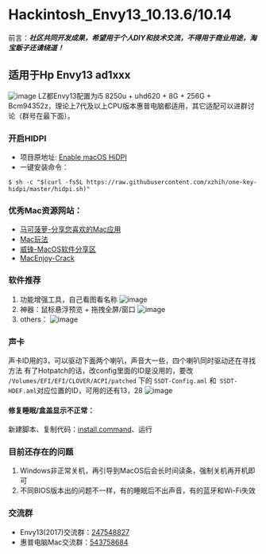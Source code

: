 # Hackintosh_Envy13_10.13.6/10.14
前言：**_社区共同开发成果，希望用于个人DIY和技术交流，不得用于商业用途，淘宝贩子还请绕道！_** 

## 适用于Hp Envy13 ad1xxx 
![image](https://github.com/ArisHub/Hackintosh_Envy13_10.13.6-10.14/blob/master/Pictures/QQ20190213-145037%402x.png)
LZ都Envy13配置为i5 8250u + uhd620 + 8G + 256G + Bcm94352z，理论上7代及以上CPU版本惠普电脑都适用，其它适配可以进群讨论（群号在最下面）。


### 开启HIDPI
* 项目原地址: [Enable macOS HiDPI](https://github.com/xzhih/one-key-hidpi)
* 一键安装命令：
```
$ sh -c "$(curl -fsSL https://raw.githubusercontent.com/xzhih/one-key-hidpi/master/hidpi.sh)"
```
### 优秀Mac资源网站：
* [马可菠萝-分享您喜欢的Mac应用](https://www.macbl.com/)
* [Mac玩法](https://www.waerfa.com/)
* [威锋-MacOS软件分享区](https://bbs.feng.com/thread-htm-fid-19.html)
* [MacEnjoy-Crack](https://www.macenjoy.co/)
### 软件推荐
1. 功能增强工具，自己看图看名称
![image](https://github.com/ArisHub/Hackintosh_Envy13_10.13.6-10.14/blob/master/Pictures/QQ20190213-145744%402x.png)
2. 神器：鼠标悬浮预览 + 拖拽全屏/窗口 
![image](https://github.com/ArisHub/Hackintosh_Envy13_10.13.6-10.14/blob/master/Pictures/QQ20190213-150642.png)
3. others：
![image](https://github.com/ArisHub/Hackintosh_Envy13_10.13.6-10.14/blob/master/Pictures/QQ20190213-150401%402x.png)

### 声卡
声卡ID用的3，可以驱动下面两个喇叭，声音大一些，四个喇叭同时驱动还在寻找方法
有了Hotpatch的话，改config里面的ID是没用的，要改 ```/Volumes/EFI/EFI/CLOVER/ACPI/patched``` 下的 ```SSDT-Config.aml``` 和```
SSDT-HDEF.aml```对应位置的ID，可用的还有13，28
![image](https://github.com/ArisHub/Hackintosh_Envy13_10.13.6/blob/master/Pictures/QQ20180919-235329@2x.png)

#### 修复睡眠/盒盖显示不正常：
新建脚本、复制代码：[install.command](https://github.com/daliansky/XiaoMi-Pro/blob/master/HIDPI%20for%20Mi%20Pro/install.command
)、运行

### 目前还存在的问题
1. Windows非正常关机，再引导到MacOS后会长时间读条，强制关机再开机即可
2. 不同BIOS版本出的问题不一样，有的睡眠后不出声音，有的蓝牙和Wi-Fi失效

### 交流群
* Envy13(2017)交流群：[247548827](https://jq.qq.com/?_wv=1027&k=5lZnwck)
* 惠普电脑Mac交流群：[543758684](https://jq.qq.com/?_wv=1027&k=5DaEwE0)
